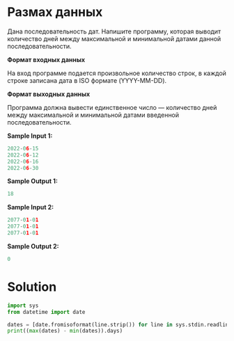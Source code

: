 # Размах данных

Дана последовательность дат. Напишите программу, которая выводит количество дней между максимальной и минимальной датами
данной последовательности.

**Формат входных данных**

На вход программе подается произвольное количество строк, в каждой строке записана дата в ISO формате (YYYY-MM-DD).

**Формат выходных данных**

Программа должна вывести единственное число — количество дней между максимальной и минимальной датами введенной
последовательности.

**Sample Input 1:**

```python
2022-06-15
2022-06-12
2022-06-16
2022-06-30
```

**Sample Output 1:**

```python
18
```

**Sample Input 2:**

```python
2077-01-01
2077-01-01
2077-01-01
```

**Sample Output 2:**

```python
0
```

# Solution

```python
import sys
from datetime import date

dates = [date.fromisoformat(line.strip()) for line in sys.stdin.readlines()]
print((max(dates) - min(dates)).days)
```